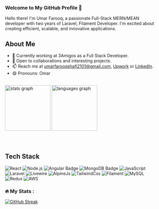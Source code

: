 ### Welcome to My GitHub Profile 👋

Hello there! I'm Umar Farooq, a passionate Full-Stack MERN/MEAN developer with two years of Laravel, Filament Developer. I'm excited about creating efficient, scalable, and innovative applications.

## About Me

- 🔭 Currently working at 3Amigos as a Full Stack Developer.
- 👯 Open to collaborations and interesting projects.
- 📫 Reach me at umarfarooqshafi2101@gmail.com, [Upwork](https://www.upwork.com/freelancers/umarfaruq) or [LinkedIn](https://www.linkedin.com/in/umar-farooq-180ba51ba/).
- 😄 Pronouns: Omar

<br clear="both">

<div align="left">
  <img src="https://github-readme-stats.vercel.app/api?username=Umar-Farooq-Shafi&hide_title=false&hide_rank=false&show_icons=true&icon_color=ffffff&include_all_commits=true&&disable_animations=false&theme=dark&locale=en&hide_border=false&order=1" height="150" alt="stats graph"  />
  <img src="https://github-readme-stats.vercel.app/api/top-langs?username=Umar-Farooq-Shafi&locale=en&hide_title=false&layout=compact&card_width=320&langs_count=5&theme=dark&hide_border=false&order=2" height="150" alt="languages graph"  />
</div>

###
<br>

## Tech Stack

![React](https://img.shields.io/badge/React-61DAFB?logo=react&logoColor=white&style=for-the-badge)
![Node.js](https://img.shields.io/badge/Node.js-339933?logo=node.js&logoColor=white&style=for-the-badge)
![Angular Badge](https://img.shields.io/badge/Angular-DD0031?logo=angular&logoColor=white&style=for-the-badge)
![MongoDB Badge](https://img.shields.io/badge/MongoDB-47A248?logo=mongodb&logoColor=white&style=for-the-badge)
![JavaScript](https://img.shields.io/badge/JavaScript-F7DF1E?style=for-the-badge&logo=javascript&logoColor=white)
![Laravel](https://img.shields.io/badge/Laravel-f9322c?style=for-the-badge&logo=laravel&logoColor=white)
![Livewire](https://img.shields.io/badge/Livewire-fb70a9?style=for-the-badge&logo=livewire&logoColor=white)
![AlpineJs](https://img.shields.io/badge/AlpineJs-77c1d2?style=for-the-badge&logo=javascript&logoColor=white)
![TailwindCss](https://img.shields.io/badge/TailwindCss-38bdf8?style=for-the-badge&logo=tailwindcss&logoColor=white)
![Filament](https://img.shields.io/badge/Filament-eab308?style=for-the-badge&logo=laravel&logoColor=white)
![MySQL](https://img.shields.io/badge/MySQL-3e6e93?style=for-the-badge&logo=mysql&logoColor=white)
![Redux](https://img.shields.io/badge/Redux-764ABC?logo=redux&logoColor=white&style=for-the-badge)
![AWS](https://img.shields.io/badge/-GitHub-000000?style=for-the-badge&logo=github&logoColor=white)

### :fire: My Stats :
[![GitHub Streak](https://streak-stats.demolab.com/?user=Umar-Farooq-Shafi)](https://git.io/streak-stats)

